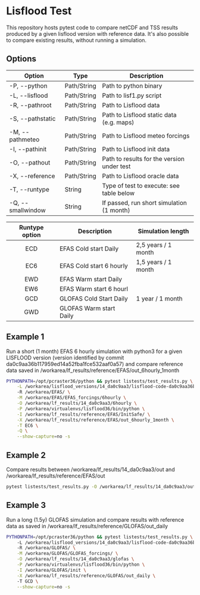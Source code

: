 # Lisflood Test

This repository hosts pytest code to compare netCDF and TSS results produced by a given lisflood version 
with reference data.
It's also possible to compare existing results, without running a simulation.  

## Options

| Option           | Type         | Description                                |
| -----------------|--------------|--------------------------------------------|
| -P, --python     | Path/String  | Path to python binary                      |
| -L, --lisflood   | Path/String  | Path to lisf1.py script                    |
| -R, --pathroot   | Path/String  | Path to Lisflood data                      |
| -S, --pathstatic | Path/String  | Path to Lisflood static data (e.g. maps)   |
| -M, --pathmeteo  | Path/String  | Path to Lisflood meteo forcings            |
| -I, --pathinit   | Path/String  | Path to Lisflood init data                 |
| -O, --pathout    | Path/String  | Path to results for the version under test |
| -X, --reference  | Path/String  | Path to Lisflood oracle data               |
| -T, --runtype    | String       | Type of test to execute: see table below   |
| -Q, --smallwindow| String       | If passed, run short simulation (1 month)  |

| Runtype option    | Description                     | Simulation length  |
|:-----------------:|---------------------------------|--------------------|
| ECD               | EFAS Cold start Daily           |2,5 years / 1 month |
| EC6               | EFAS Cold start 6 hourly        |1,5 years / 1 month |
| EWD               | EFAS Warm start Daily           |                    |
| EW6               | EFAS Warm start 6 hourl         |                    |
| GCD               | GLOFAS Cold Start Daily         |1 year / 1 month    |
| GWD               | GLOFAS Warm start Daily         |                    |


## Example 1

Run a short (1 month) EFAS 6 hourly simulation with python3 for a given LISFLOOD version (version identified by commit da0c9aa36b117959ed14a52fba1fce532aaf0a57) 
and compare reference data saved in /workarea/lf_results/reference/EFAS/out_6hourly_1month

```bash
PYTHONPATH=/opt/pcraster36/python && pytest listests/test_results.py \
    -L /workarea/lisflood_versions/14_da0c9aa3/lisflood-code-da0c9aa36b117959ed14a52fba1fce532aaf0a57/src/lisf1.py \ 
    -R /workarea/EFAS/ \
    -M /workarea/EFAS/EFAS_forcings/6hourly \
    -O /workarea/lf_results/14_da0c9aa3/6hourly \
    -P /workarea/virtualenvs/lisflood36/bin/python \
    -I /workarea/lf_results/reference/EFAS/InitSafe/ \
    -X /workarea/lf_results/reference/EFAS/out_6hourly_1month \
    -T EC6 \
    -Q \
    --show-capture=no -s
```

## Example 2

Compare results between /workarea/lf_results/14_da0c9aa3/out and /workarea/lf_results/reference/EFAS/out

```bash
pytest listests/test_results.py -O /workarea/lf_results/14_da0c9aa3/out -X /workarea/lf_results/reference/EFAS/out 
```

## Example 3

Run a long (1.5y) GLOFAS simulation and compare results with reference data as saved in /workarea/lf_results/reference/GLOFAS/out_daily

```bash
PYTHONPATH=/opt/pcraster36/python && pytest listests/test_results.py \ 
    -L /workarea/lisflood_versions/14_da0c9aa3/lisflood-code-da0c9aa36b117959ed14a52fba1fce532aaf0a57/src/lisf1.py \ 
    -R /workarea/GLOFAS/ \
    -M /workarea/GLOFAS/GLOFAS_forcings/ \
    -O /workarea/lf_results/14_da0c9aa3/glofas \
    -P /workarea/virtualenvs/lisflood36/bin/python \
    -I /workarea/GLOFAS/init \
    -X /workarea/lf_results/reference/GLOFAS/out_daily \ 
    -T GCD \
    --show-capture=no -s
```
